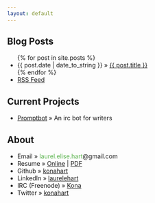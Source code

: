 ```yaml
---
layout: default
---
```


## Blog Posts
<ul class="posts">
{% for post in site.posts %}
<li><span>{{ post.date | date_to_string }}</span> &raquo; <a href="{{ post.url }}">{{ post.title }}</a></li>
{% endfor %}
<li><a href="/feed.xml">RSS Feed</a></li>
</ul>

## Current Projects

<ul class="posts">
<li><span><a href="/promptbot">Promptbot</a></span> &raquo; An irc bot for writers</li>
</ul>

## About

<ul class="posts">
<li>Email &raquo; <span style="color:#59B34C">laurel.elise.hart</span>&#64;gmail&#46;com</li>
<li>Resume &raquo; <a href="resume.html">Online</a> | <a href="https://github.com/konahart/resume/blob/master/resume.pdf?raw=true">PDF</a></li>
<li>Github &raquo; <a href="http://github.com/konahart">konahart</a></li>
<li>LinkedIn &raquo; <a href="http://www.linkedin.com/in/laurelehart">laurelehart</a></li>
<li>IRC (Freenode) &raquo; <a href="https://freenode.net/">Kona</a></li>
<li>Twitter &raquo; <a href="https://twitter.com/konahart"><span style="color:#000000"></span>konahart</a></li>
</li>
</ul>
